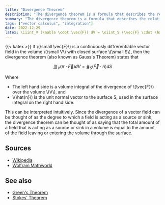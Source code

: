```yaml
---
title: "Divergence Theorem"
description: "The divergence theorem is a formula that describes the relationship between the divergence of a vector field and the surface integral of the field over a closed surface."
summary: "The divergence theorem is a formula that describes the relationship between the divergence of a vector field and the surface integral of the field over a closed surface."
tags: ["vector calculus", "integration"]
date: 2022-12-29
latex: \iiint_V (\nabla \cdot \vec{F}) dV = \oiint_S (\vec{F} \cdot \hat{n}) dS
---
```


{{< katex >}}
If \\(\small \vec{F}\\) is a continuously diffrerentiable vector field in the volume \\(\small V\\) with closed surface \\(\small S\\), then the divergence theorem (also known as Gauss's Theorem) states that

$$ \iiint_V (\nabla \cdot \vec{F}) dV = \oiint_S (\vec{F} \cdot \hat{n}) dS $$

Where
* The left hand side is a volume integral of the divergence of \\(\vec{F}\\) over the volume \\(V\\), and
* \\(\hat{n}\\) is the unit normal vector to the surface S, used in the surface integral on the right hand side.

This can be interpreted intuitively. Since the divergence of a vector field can be thought of as the degree to which a field is acting as a source or sink, the divergence theorem can be thought of as saying that the total amount of a field that is acting as a source or sink in a volume is equal to the amount of the field leaving or entering the volume through the surface.

## Sources
- [Wikipedia](https://en.wikipedia.org/wiki/Divergence_theorem)
- [Wolfram Mathworld](https://mathworld.wolfram.com/DivergenceTheorem.html)

## See also
- [Green's Theorem](formulas/greens-theorem)
- [Stokes' Theorem](formulas/stokes-theorem)

